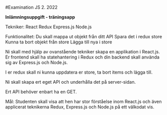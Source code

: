 #Examination JS 2. 2022



**Inlämningsuppgift - träningsapp**

Tekniker:
React
Redux
Express.js
Node.js

Funktionalitet:
Du skall mappa ut objekt från ditt API
Spara det i redux store
Kunna ta bort objekt från store
Lägga till nya i store

Ni skall med hjälp av ovanstående tekniker skapa en applikation i React.js. Er frontend skall ha statehantering i Redux och din backend skall använda sig av Express.js och Node.js.

I er redux skall ni kunna uppdatera er store, ta bort items och lägga till.

Ni skall skapa ert eget API och underhålla det på server-sidan.

Ert API behöver enbart ha en GET.

Mål:
Studenten skall visa att hen har stor förståelse inom React.js och även applicerat teknikerna Redux, Express.js och Node.js på ett välkodat vis.
